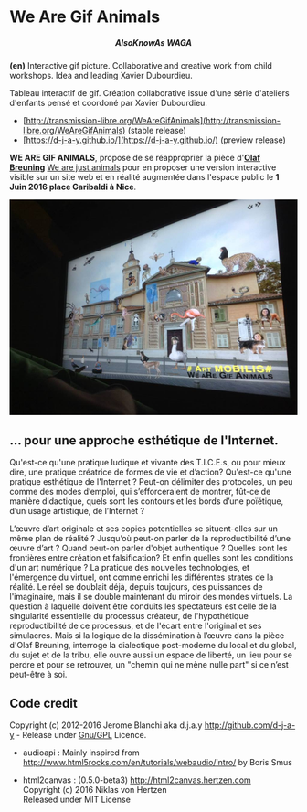 # We Are Gif Animals
##### <center>AlsoKnowAs WAGA</center>

__(en)__ Interactive gif picture. Collaborative and creative work from child workshops. Idea and leading Xavier Dubourdieu.

Tableau interactif de gif. Création collaborative issue d'une série d'ateliers d'enfants pensé et coordoné par Xavier Dubourdieu.

* [http://transmission-libre.org/WeAreGifAnimals](http://transmission-libre.org/WeAreGifAnimals) (stable release)
* [https://d-j-a-y.github.io/](https://d-j-a-y.github.io/) (preview release)

__WE ARE GIF ANIMALS__, propose de se réapproprier la pièce d'[__Olaf Breuning__](https://en.wikipedia.org/wiki/Olaf_Breuning) [We are just animals](http://olafbreuningphoto.tumblr.com/post/22454770569/2005-we-are-just-animals-c-print-120-x-150-cm) pour en proposer une version interactive visible sur un site web et en réalité augmentée dans l'espace public le __1 Juin 2016 place Garibaldi à Nice__.

![WeAreGifAnimals (at) La Station](/README_files/Waga_LaStation.jpg)

## ... pour une approche esthétique de l'Internet.

Qu'est-ce qu'une pratique ludique et vivante des T.I.C.E.s, ou pour mieux dire,
une pratique créatrice de formes de vie et d’action? Qu'est-ce qu'une pratique
esthétique de l'Internet ? Peut-on délimiter des protocoles, un peu comme des
modes d’emploi, qui s’efforceraient de montrer, fût-ce de manière didactique,
quels sont les contours et les bords d’une poïétique, d’un usage artistique, de l’Internet ?

L’œuvre d’art originale et ses copies potentielles se situent-elles sur un même plan de réalité ?
Jusqu’où peut-on parler de la reproductibilité d’une œuvre d’art ? Quand peut-on parler d'objet
authentique ? Quelles sont les frontières entre création et falsification? Et enfin quelles sont
les conditions d'un art numérique ? La pratique des nouvelles technologies, et l'émergence du
virtuel, ont comme enrichi les différentes strates de la réalité. Le réel se doublait déjà,
depuis toujours, des puissances de l'imaginaire, mais il se double maintenant du miroir des
mondes virtuels. La question à laquelle doivent être conduits les spectateurs est celle de la
singularité essentielle du processus créateur, de l'hypothétique reproductibilité de ce processus,
et de l'écart entre l'original et ses simulacres. Mais si la logique de la dissémination
à l’œuvre dans la pièce d'Olaf Breuning, interroge la dialectique post-moderne du local et
du global, du sujet et de la tribu, elle ouvre aussi un espace de liberté, un lieu pour se
perdre et pour se retrouver, un "chemin qui ne mène nulle part" si ce n’est peut-être à soi.


## Code credit
Copyright (c) 2012-2016 Jerome Blanchi aka d.j.a.y <http://github.com/d-j-a-y> - Release under [Gnu/GPL](LICENCE) Licence.
* audioapi :
Mainly inspired from <http://www.html5rocks.com/en/tutorials/webaudio/intro/> by Boris Smus

* html2canvas : (0.5.0-beta3) <http://html2canvas.hertzen.com></br>
  Copyright (c) 2016 Niklas von Hertzen</br>
  Released under MIT License
